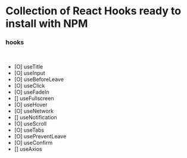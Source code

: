 # Collection of React Hooks ready to install with NPM

### hooks

<br>

- [O] useTitle
- [O] useInput
- [O] useBeforeLeave
- [O] useClick
- [O] useFadeIn
- [] useFullscreen
- [O] useHover
- [O] useNetwork
- [] useNotification
- [O] useScroll
- [O] useTabs
- [O] usePreventLeave
- [O] useConfirm
- [] useAxios
